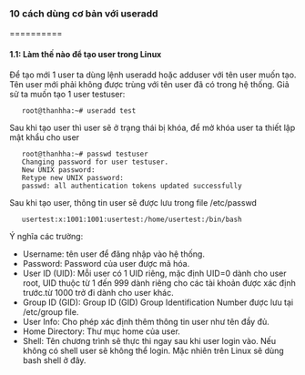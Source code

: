 ### 10 cách dùng cơ bản với useradd
==========
#### 1.1: Làm thế nào để tạo user trong Linux
Để tạo mới 1 user ta dùng lệnh useradd hoặc adduser với tên user muốn tạo. Tên user mới phải không được trùng với tên user đã có trong hệ thống.
Giả sử ta muốn tạo 1 user testuser:
 ```
    root@thanhha:~# useradd test
 ```
 Sau khi tạo user thì user sẽ ở trạng thái bị khóa, để mở khóa user ta thiết lập mật khẩu cho user
 ````
	root@thanhha:~# passwd testuser 
	Changing password for user testuser.
	New UNIX password:
	Retype new UNIX password:
	passwd: all authentication tokens updated successfully
 ````
 Sau khi tạo user, thông tin user sẽ được lưu trong file /etc/passwd
 ```
	usertest:x:1001:1001:usertest:/home/usertest:/bin/bash
 ```
 Ý nghĩa các trường:
 * 	Username: tên user để đăng nhập vào hệ thống.
 * 	Password: Password của user được mã hóa.
 * 	User ID (UID): Mỗi user có 1 UID riêng, mặc định UID=0 dành cho user root, UID thuộc từ 1 đến 999 dành riêng cho các tài khoản được xác định trước.từ 1000 trở đi dành cho user khác.
 * 	Group ID (GID): Group ID (GID) Group Identification Number được lưu tại /etc/group file.
 * 	User Info: Cho phép xác định thêm thông tin user như tên đầy đủ.
 * 	Home Directory: Thư mục home của user.
 * 	Shell: Tên chương trình sẽ thực thi ngay sau khi user login vào. Nếu không có shell user sẽ không thể login. Mặc nhiên trên Linux sẽ dùng bash shell ở đây.

